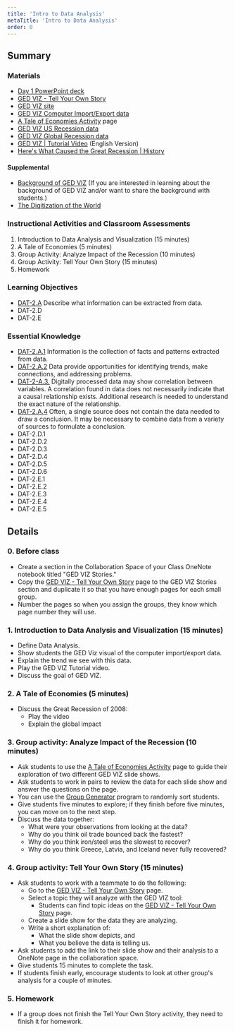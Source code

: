 ```yaml
---
title: 'Intro to Data Analysis'
metaTitle: 'Intro to Data Analysis'
order: 0
---
```


## Summary

### Materials

* [Day 1 PowerPoint deck](https://1drv.ms/p/s!AqsgsTyHBmRBj2oFvJ-UEz9gsIDY?e=GyAPFm)
* <a href="/unit-6/day-1/tell-your-own-story">GED VIZ - Tell Your Own Story</a>
* [GED VIZ site](https://viz.ged-project.de/)
* [GED VIZ Computer Import/Export data](https://viz.ged-project.de/edit/6908?lang=en)
* <a href="/unit-6/day-1/tale-of-economies">A Tale of Economies Activity</a> page
* [GED VIZ US Recession data](https://viz.ged-project.de/edit/7028?lang=en)
* [GED VIZ Global Recession data](https://viz.ged-project.de/edit/7038?lang=en)
* [GED VIZ | Tutorial Video](https://youtu.be/FNUT-KwKd58) (English Version)
* [Here's What Caused the Great Recession | History](https://youtu.be/yM0uonkloXY)

#### Supplemental

* [Background of GED VIZ](https://jan-arpe.com/wp-content/uploads/2017/06/GED-VIZ.pdf) (If you are interested in learning about the background of GED VIZ and/or want to share the background with students.) 
* [The Digitization of the World](https://www.seagate.com/files/www-content/our-story/trends/files/idc-seagate-dataage-whitepaper.pdf)

### Instructional Activities and Classroom Assessments

1. Introduction to Data Analysis and Visualization (15 minutes)
2. A Tale of Economies (5 minutes)
3. Group Activity: Analyze Impact of the Recession (10 minutes)
4. Group Activity: Tell Your Own Story (15 minutes)
5. Homework

### Learning Objectives

* [DAT-2.A](https://apcentral.collegeboard.org/pdf/ap-computer-science-principles-course-and-exam-description.pdf#page=58) Describe what information can be extracted from data.
* DAT-2.D
* DAT-2.E

### Essential Knowledge 

* [DAT-2.A.1](https://apcentral.collegeboard.org/pdf/ap-computer-science-principles-course-and-exam-description.pdf#page=58) Information is the collection of facts and patterns extracted from data. 
* [DAT-2.A.2](https://apcentral.collegeboard.org/pdf/ap-computer-science-principles-course-and-exam-description.pdf#page=58) Data provide opportunities for identifying trends, make connections, and addressing problems. 
* [DAT-2-A.3.](https://apcentral.collegeboard.org/pdf/ap-computer-science-principles-course-and-exam-description.pdf#page=58) Digitally processed data may show correlation between variables. A correlation found in data does not necessarily indicate that a causal relationship exists. Additional research is needed to understand the exact nature of the relationship.
* [DAT-2.A.4](https://apcentral.collegeboard.org/pdf/ap-computer-science-principles-course-and-exam-description.pdf#page=58) Often, a single source does not contain the data needed to draw a conclusion. It may be necessary to combine data from a variety of sources to formulate a conclusion.
* DAT-2.D.1
* DAT-2.D.2
* DAT-2.D.3
* DAT-2.D.4
* DAT-2.D.5
* DAT-2.D.6
* DAT-2.E.1
* DAT-2.E.2
* DAT-2.E.3
* DAT-2.E.4
* DAT-2.E.5

## Details

### 0. Before class

* Create a section in the Collaboration Space of your Class OneNote notebook titled "GED VIZ Stories."
* Copy the <a href="/unit-6/day-1/tell-your-own-story">GED VIZ - Tell Your Own Story</a> page to the GED VIZ Stories section and duplicate it so that you have enough pages for each small group.
* Number the pages so when you assign the groups, they know which page number they will use.

### 1. Introduction to Data Analysis and Visualization (15 minutes)

* Define Data Analysis.
* Show students the GED Viz visual of the computer import/export data.
* Explain the trend we see with this data.
* Play the GED VIZ Tutorial video.
* Discuss the goal of GED VIZ.

### 2. A Tale of Economies (5 minutes)

* Discuss the Great Recession of 2008:
    * Play the video
    * Explain the global impact

### 3. Group activity: Analyze Impact of the Recession (10 minutes) 

* Ask students to use the <a href="/unit-6/day-1/tale-of-economies">A Tale of Economies Activity</a> page to guide their exploration of two different GED VIZ slide shows.
* Ask students to work in pairs to review the data for each slide show and answer the questions on the page.
* You can use the <a href="https://makecode.com/CohR5JHEihJL">Group Generator</a> program to randomly sort students.
* Give students five minutes to explore; if they finish before five minutes, you can move on to the next step.
* Discuss the data together:
    * What were your observations from looking at the data?
    * Why do you think oil trade bounced back the fastest?
    * Why do you think iron/steel was the slowest to recover?
    * Why do you think Greece, Latvia, and Iceland never fully recovered?

### 4. Group activity: Tell Your Own Story (15 minutes)

* Ask students to work with a teammate to do the following:
    * Go to the <a href="/unit-6/day-1/tell-your-own-story">GED VIZ - Tell Your Own Story</a> page.
    * Select a topic they will analyze with the GED VIZ tool:
        * Students can find topic ideas on the <a href="/unit-6/day-1/tell-your-own-story">GED VIZ - Tell Your Own Story</a> page.
    * Create a slide show for the data they are analyzing.
    * Write a short explanation of:
        * What the slide show depicts, and
        * What you believe the data is telling us.
* Ask students to add the link to their slide show and their analysis to a OneNote page in the collaboration space.
* Give students 15 minutes to complete the task.
* If students finish early, encourage students to look at other group's analysis for a couple of minutes.

### 5. Homework

* If a group does not finish the Tell Your Own Story activity, they need to finish it for homework.
